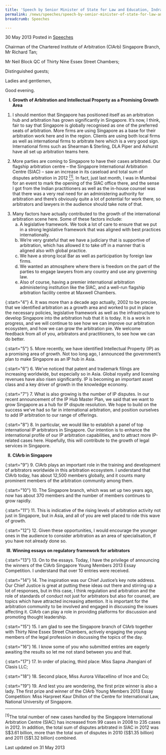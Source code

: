 ```yaml
---
title: 'Speech by Senior Minister of State for Law and Education, Indranee Rajah at the Chartered Institute of Arbitrators (Singapore) Evening Event'
permalink: /news/speeches/speech-by-senior-minister-of-state-for-law-and-education--indran/
breadcrumb: Speeches

---
```



30 May 2013 Posted in [Speeches](/news/speeches)

Chairman of the Chartered Institute of Arbitration (CIArb) Singapore Branch, Mr Richard Tan;

Mr Neil Block QC of Thirty Nine Essex Street Chambers;

Distinguished guests;

Ladies and gentlemen,

Good evening.

<ol style="list-style-type: upper-roman; font-weight:bold;">
<li> Growth of Arbitration and Intellectual Property as a Promising Growth Area</li>
</ol>


1. I should mention that Singapore has positioned itself as an arbitration hub and arbitration has grown significantly in Singapore. It’s now, I think, fair to say that Singapore is globally recognised as one of the preferred seats of arbitration. More firms are using Singapore as a base for their arbitration work here and in the region. Clients are using both local firms as well as international firms to arbitrate here which is a very good sign. International firms such as Shearman & Sterling, DLA Piper and Ashurst have all set up arbitration teams here.  

2. More parties are coming to Singapore to have their cases arbitrated. Our flagship arbitration centre – the Singapore International Arbitration Centre (SIAC) – saw an increase in its caseload and total sum of disputes arbitration in 2012 <a href="#fn1"><sup>[1]</sup></a>. In fact, just last month, I was in Mumbai for an event to mark the opening of the SIAC office there, and the sense I got from the Indian practitioners as well as the in-house counsel was that there was a very real need for an administering authority for arbitration and there’s obviously quite a lot of potential for work there, so arbitrators and lawyers in the audience should take note of that.

<ol start="3">
<li>Many factors have actually contributed to the growth of the international arbitration scene here. Some of these factors include:

<ol style="list-style-type: lower-alpha">

<li>A legislative framework. We took a lot of care to ensure that we put in a strong legislative framework that was aligned with best practices internationally. </li>

<li> We’re very grateful that we have a judiciary that is supportive of arbitration, which has allowed it to take off in a manner that is aligned also with global practice. </li>

<li>We have a strong local Bar as well as participation by foreign law firms. </li>

<li>We wanted an atmosphere where there is freedom on the part of the parties to engage lawyers from any country and use any governing law. </li>

<li>Also of course, having a premier international arbitration administering institution like the SIAC, and a well-run flagship arbitration facility centre at Maxwell Chambers. </li>


</ol>


</li>
</ol>

{:start="4"}
4. It was more than a decade ago actually, 2002 to be precise, that we identified arbitration as a growth area and worked to put in place the necessary policies, legislative framework as well as the infrastructure to develop Singapore into the arbitration hub that it is today. It is a work in progress, and we will continue to see how we can improve our arbitration ecosystem, and how we can grow the arbitration pie. We welcome feedback from all of you, arbitrators and practitioners, to see how we can do better.

{:start="5"}
5. More recently, we have identified Intellectual Property (IP) as a promising area of growth. Not too long ago, I announced the government’s plan to make Singapore as an IP hub in Asia.

{:start="6"}
6. We’ve noticed that patent and trademark filings are increasing worldwide, but especially so in Asia. Global royalty and licensing revenues have also risen significantly. IP is becoming an important asset class and a key driver of growth in the knowledge economy.

{:start="7"}
7. What is also growing is the number of IP disputes. In our recent announcement of the IP Hub Master Plan, we said that we want to grow Singapore as a hub for IP dispute resolution. We hope to build on the success we’ve had so far in international arbitration, and position ourselves to add IP arbitration to our range of offerings.  

{:start="8"}
8. In particular, we would like to establish a panel of top international IP arbitrators in Singapore. Our intention is to enhance the international profile of our IP arbitration capabilities, and to attract more IP-related cases here. Hopefully, this will contribute to the growth of legal services in Singapore.


<ol start="2" style="list-style-type: upper-roman; font-weight:bold;">
<li> CIArb in Singapore
</li>
</ol>

{:start="9"}
9. CIArb plays an important role in the training and development of arbitrators worldwide in this arbitration ecosystem. I understand that CIArb today, has about 12,500 members globally, and it counts many prominent members of the arbitration community among them.

{:start="10"}
10. The Singapore branch, which was set up two years ago, now has about 370 members and the number of members continues to grow rapidly.

{:start="11"}
11. This is indicative of the rising levels of arbitration activity not just in Singapore, but in Asia, and all of you are well placed to ride this wave of growth.   

{:start="12"}
12. Given these opportunities, I would encourage the younger ones in the audience to consider arbitration as an area of specialisation, if you have not already done so.   

<ol start="3" style="list-style-type: upper-roman; font-weight:bold;">
<li>  Winning essays on regulatory framework for arbitrators
</li>
</ol>

{:start="13"}
13. On to the essays. Today, I have the privilege of announcing the winners of the CIArb Singapore Young Members 2013 Essay Competition. I understand that over 10 entries were received.

{:start="14"}
14. The inspiration was our Chief Justice’s key note address. Our Chief Justice is great at putting these ideas out there and stirring up a lot of responses, but in this case, I think regulation and arbitration and the role of standards of conduct not just for arbitrators but also for counsel, are topics which have attracted increasing attention. It is important for the arbitration community to be involved and engaged in discussing the issues affecting it. CIArb can play a role in providing platforms for discussion and promoting thought leadership.

{:start="15"}
15. I am glad to see the Singapore branch of CIArb together with Thirty Nine Essex Street Chambers, actively engaging the young members of the legal profession in discussing the topics of the day.

{:start="16"}
16. I know some of you who submitted entries are eagerly awaiting the results so let me not stand between you and that.

{:start="17"}
17. In order of placing, third place: Miss Sapna Jhangiani of Clasis LLC;

{:start="18"}
18. Second place, Miss Aurora Villacellino of Ince and Co;

{:start="19"}
19. And lest you are wondering, the first prize winner is also a lady. The first prize and winner of the CIArb Young Members 2013 Essay Competition: Miss Harpreet Kaur Dhillon of the Centre for International Law, National University of Singapore.

---
<p id="fn1"><sup>[1]</sup>The total number of new cases handled by the Singapore International Arbitration Centre (SIAC) has increased from 99 cases in 2008 to 235 cases in 2012.  In addition, the total sum of disputes arbitrated in SIAC in 2012 was S$3.61 billion, more than the total sum of disputes in 2010 (S$1.35 billion) and 2011 (S$1.32 billion) combined.</p>


<p class="right-side-updated">Last updated on 31 May 2013</p> 
